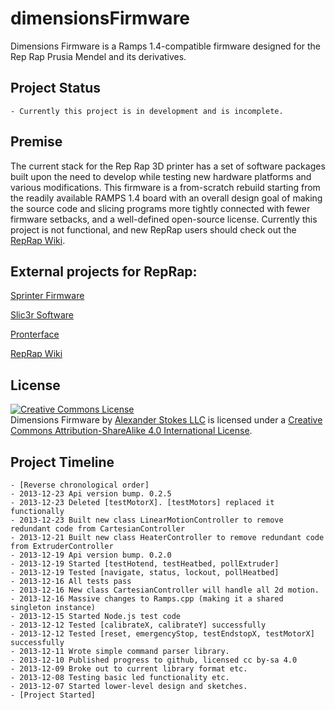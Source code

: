 dimensionsFirmware
==================

Dimensions Firmware is a Ramps 1.4-compatible firmware designed for the Rep Rap Prusia Mendel and its derivatives.

## Project Status

    - Currently this project is in development and is incomplete.

## Premise
The current stack for the Rep Rap 3D printer has a set of software packages built upon
the need to develop while testing new hardware platforms and various modifications. This
firmware is a from-scratch rebuild starting from the readily available RAMPS 1.4 board
with an overall design goal of making the source code and slicing programs more tightly
connected with fewer firmware setbacks, and a well-defined open-source license. Currently
this project is not functional, and new RepRap users should check out the [RepRap Wiki](http://reprap.org/wiki/Main_Page).

## External projects for RepRap:
[Sprinter Firmware](https://github.com/kliment/Sprinter)

[Slic3r Software](http://slic3r.org/)

[Pronterface](https://github.com/kliment/Printrun)

[RepRap Wiki](http://reprap.org/wiki/Main_Page)

## License

<a rel="license" href="http://creativecommons.org/licenses/by-sa/4.0/"><img alt="Creative Commons License" style="border-width:0" src="http://i.creativecommons.org/l/by-sa/4.0/88x31.png" /></a><br /><span xmlns:dct="http://purl.org/dc/terms/" property="dct:title">Dimensions Firmware</span> by <a xmlns:cc="http://creativecommons.org/ns#" href="https://github.com/stokes-forit/dimensionsFirmware" property="cc:attributionName" rel="cc:attributionURL">Alexander Stokes LLC</a> is licensed under a <a rel="license" href="http://creativecommons.org/licenses/by-sa/4.0/">Creative Commons Attribution-ShareAlike 4.0 International License</a>.

## Project Timeline
    - [Reverse chronological order]
    - 2013-12-23 Api version bump. 0.2.5
    - 2013-12-23 Deleted [testMotorX]. [testMotors] replaced it functionally
    - 2013-12-23 Built new class LinearMotionController to remove redundant code from CartesianController
    - 2013-12-21 Built new class HeaterController to remove redundant code from ExtruderController
    - 2013-12-19 Api version bump. 0.2.0
    - 2013-12-19 Started [testHotend, testHeatbed, pollExtruder]
    - 2013-12-19 Tested [navigate, status, lockout, pollHeatbed]
    - 2013-12-16 All tests pass
    - 2013-12-16 New class CartesianController will handle all 2d motion.
    - 2013-12-16 Massive changes to Ramps.cpp (making it a shared singleton instance)
    - 2013-12-15 Started Node.js test code
    - 2013-12-12 Tested [calibrateX, calibrateY] successfully
    - 2013-12-12 Tested [reset, emergencyStop, testEndstopX, testMotorX] successfully
    - 2013-12-11 Wrote simple command parser library.
    - 2013-12-10 Published progress to github, licensed cc by-sa 4.0
    - 2013-12-09 Broke out to current library format etc.
    - 2013-12-08 Testing basic led functionality etc.
	- 2013-12-07 Started lower-level design and sketches.
	- [Project Started]
